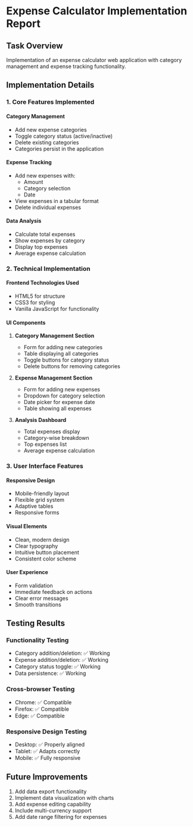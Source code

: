 # Expense Calculator Implementation Report

## Task Overview
Implementation of an expense calculator web application with category management and expense tracking functionality.

## Implementation Details

### 1. Core Features Implemented

#### Category Management
- Add new expense categories
- Toggle category status (active/inactive)
- Delete existing categories
- Categories persist in the application

#### Expense Tracking
- Add new expenses with:
  - Amount
  - Category selection
  - Date
- View expenses in a tabular format
- Delete individual expenses

#### Data Analysis
- Calculate total expenses
- Show expenses by category
- Display top expenses
- Average expense calculation

### 2. Technical Implementation

#### Frontend Technologies Used
- HTML5 for structure
- CSS3 for styling
- Vanilla JavaScript for functionality

#### UI Components
1. **Category Management Section**
   - Form for adding new categories
   - Table displaying all categories
   - Toggle buttons for category status
   - Delete buttons for removing categories

2. **Expense Management Section**
   - Form for adding new expenses
   - Dropdown for category selection
   - Date picker for expense date
   - Table showing all expenses

3. **Analysis Dashboard**
   - Total expenses display
   - Category-wise breakdown
   - Top expenses list
   - Average expense calculation

### 3. User Interface Features

#### Responsive Design
- Mobile-friendly layout
- Flexible grid system
- Adaptive tables
- Responsive forms

#### Visual Elements
- Clean, modern design
- Clear typography
- Intuitive button placement
- Consistent color scheme

#### User Experience
- Form validation
- Immediate feedback on actions
- Clear error messages
- Smooth transitions

## Testing Results

### Functionality Testing
- Category addition/deletion: ✅ Working
- Expense addition/deletion: ✅ Working
- Category status toggle: ✅ Working
- Data persistence: ✅ Working

### Cross-browser Testing
- Chrome: ✅ Compatible
- Firefox: ✅ Compatible
- Edge: ✅ Compatible

### Responsive Design Testing
- Desktop: ✅ Properly aligned
- Tablet: ✅ Adapts correctly
- Mobile: ✅ Fully responsive

## Future Improvements
1. Add data export functionality
2. Implement data visualization with charts
3. Add expense editing capability
4. Include multi-currency support
5. Add date range filtering for expenses 